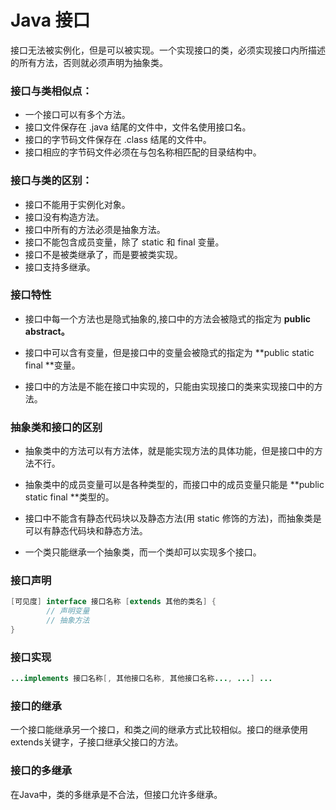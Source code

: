 # Java 接口

接口无法被实例化，但是可以被实现。一个实现接口的类，必须实现接口内所描述的所有方法，否则就必须声明为抽象类。

### 接口与类相似点：

* 一个接口可以有多个方法。
* 接口文件保存在 .java 结尾的文件中，文件名使用接口名。
* 接口的字节码文件保存在 .class 结尾的文件中。
* 接口相应的字节码文件必须在与包名称相匹配的目录结构中。

### 接口与类的区别：

* 接口不能用于实例化对象。
* 接口没有构造方法。
* 接口中所有的方法必须是抽象方法。
* 接口不能包含成员变量，除了 static 和 final 变量。
* 接口不是被类继承了，而是要被类实现。
* 接口支持多继承。

### 接口特性

* 接口中每一个方法也是隐式抽象的,接口中的方法会被隐式的指定为 **public abstract。**

* 接口中可以含有变量，但是接口中的变量会被隐式的指定为 **public static final **变量。

* 接口中的方法是不能在接口中实现的，只能由实现接口的类来实现接口中的方法。

### 抽象类和接口的区别

* 抽象类中的方法可以有方法体，就是能实现方法的具体功能，但是接口中的方法不行。
* 抽象类中的成员变量可以是各种类型的，而接口中的成员变量只能是 **public static final **类型的。

* 接口中不能含有静态代码块以及静态方法\(用 static 修饰的方法\)，而抽象类是可以有静态代码块和静态方法。

* 一个类只能继承一个抽象类，而一个类却可以实现多个接口。

### 接口声明

```java
[可见度] interface 接口名称 [extends 其他的类名] {
        // 声明变量
        // 抽象方法
}
```

### 接口实现

```java
...implements 接口名称[, 其他接口名称, 其他接口名称..., ...] ...
```

### 接口的继承

一个接口能继承另一个接口，和类之间的继承方式比较相似。接口的继承使用extends关键字，子接口继承父接口的方法。

### 接口的多继承

在Java中，类的多继承是不合法，但接口允许多继承。



